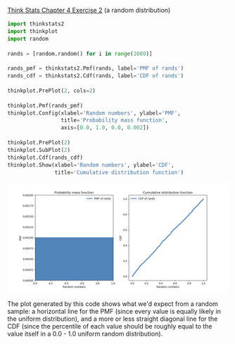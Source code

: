 [Think Stats Chapter 4 Exercise 2](http://greenteapress.com/thinkstats2/html/thinkstats2005.html#toc41) (a random distribution)

```python
import thinkstats2
import thinkplot
import random

rands = [random.random() for i in range(1000)]

rands_pmf = thinkstats2.Pmf(rands, label='PMF of rands')
rands_cdf = thinkstats2.Cdf(rands, label='CDF of rands')

thinkplot.PrePlot(2, cols=2)

thinkplot.Pmf(rands_pmf)
thinkplot.Config(xlabel='Random numbers', ylabel='PMF',
                 title='Probability mass function',
                 axis=[0.0, 1.0, 0.0, 0.002])

thinkplot.PrePlot(2)
thinkplot.SubPlot(2)
thinkplot.Cdf(rands_cdf)
thinkplot.Show(xlabel='Random numbers', ylabel='CDF',
               title='Cumulative distribution function')
```

![plot](../img/4-2-plot.png)

The plot generated by this code shows what we'd expect from a random sample: a horizontal line for the PMF (since every value is equally likely in the uniform distribution), and a more or less straight diagonal line for the CDF (since the percentile of each value should be roughly equal to the value itself in a 0.0 - 1.0 uniform random distribution).
